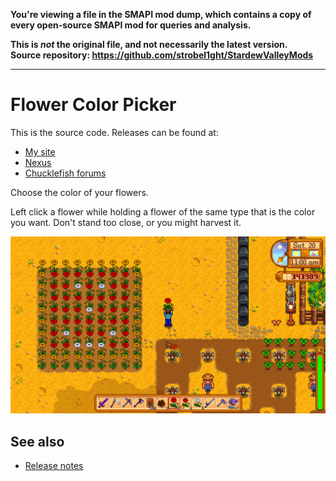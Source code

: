 **You're viewing a file in the SMAPI mod dump, which contains a copy of every open-source SMAPI mod
for queries and analysis.**

**This is _not_ the original file, and not necessarily the latest version.**  
**Source repository: https://github.com/strobel1ght/StardewValleyMods**

----

# Flower Color Picker
This is the source code. Releases can be found at:
* [My site](http://spacechase0.com/mods/stardew-valley/flower-color-picker/)
* [Nexus](http://www.nexusmods.com/stardewvalley/mods/1229/)
* [Chucklefish forums](http://community.playstarbound.com/resources/flower-color-picker.4765/)

Choose the color of your flowers.

Left click a flower while holding a flower of the same type that is the color you want. Don't stand
too close, or you might harvest it.

![](screenshot.png)

## See also
* [Release notes](release-notes.md)
